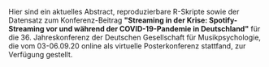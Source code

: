 
Hier sind ein aktuelles Abstract, reproduzierbare R-Skripte sowie der Datensatz zum Konferenz-Beitrag **"Streaming in der Krise: Spotify-Streaming
vor und während der COVID-19-Pandemie in Deutschland"** für die 36. Jahreskonferenz der Deutschen Gesellschaft für Musikpsychologie, die vom 03-06.09.20 
online als virtuelle Posterkonferenz stattfand, zur Verfügung gestellt.
